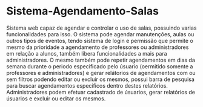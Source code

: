 # Sistema-Agendamento-Salas
Sistema web capaz de agendar e controlar o uso de salas, possuindo varias funcionalidades para isso.
O sistema pode agendar manutenções, aulas ou outros tipos de eventos, tendo sistema de login e permissão que permite o mesmo da prioridade a agendamento de professores ou administradores em relação a alunos, também libera funcionalidades a mais para administradores.
O mesmo também pode repetir agendamentos em dias da semana durante o periodo especificado pelo úsuario (oermitido somente a professores e administradores) e gerar relátorios de agendamentos com ou sem filtros podendo editar ou excluir os mesmos, possui barra de pesquisa para buscar agendamentos especificos dentro destes relatórios.
Administradores podem efetuar cadastrado de úsuarios, gerar relatórios de úsuarios e excluir ou editar os mesmos.
